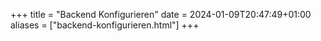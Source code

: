 +++
title = "Backend Konfigurieren"
date = 2024-01-09T20:47:49+01:00
aliases = ["backend-konfigurieren.html"]
+++
